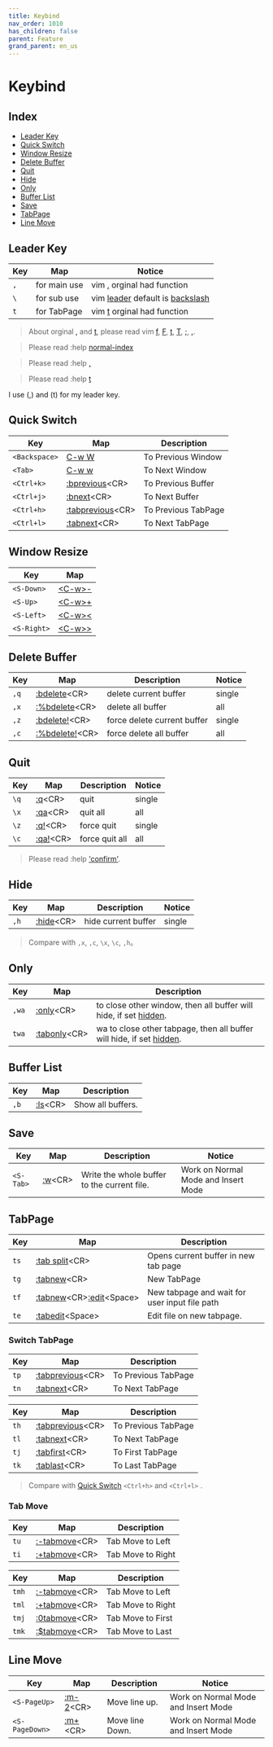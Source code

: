 ```yaml
---
title: Keybind
nav_order: 1010
has_children: false
parent: Feature
grand_parent: en_us
---
```



# Keybind


## Index

* [Leader Key](#leader-key)
* [Quick Switch](#quick-switch)
* [Window Resize](#window-resize)
* [Delete Buffer](#delete-buffer)
* [Quit](#quit)
* [Hide](#hide)
* [Only](#only)
* [Buffer List](#buffer-list)
* [Save](#save)
* [TabPage](#tabpage)
* [Line Move](#line-move)


## Leader Key

| Key | Map | Notice |
| --- | --- | --- |
| `,` | for main use | vim [,](https://vimhelp.org/motion.txt.html#,) orginal had function |
| `\` | for sub use | vim [leader](https://vimhelp.org/map.txt.html#mapleader) default is [backslash](https://vimhelp.org/intro.txt.html#backslash) |
| `t` | for TabPage  | vim [t](https://vimhelp.org/motion.txt.html#t) orginal had function |


> About orginal [,](https://vimhelp.org/motion.txt.html#,) and [t](https://vimhelp.org/motion.txt.html#t), please read vim [f](https://vimhelp.org/motion.txt.html#f), [F](https://vimhelp.org/motion.txt.html#F), [t](https://vimhelp.org/motion.txt.html#t), [T](https://vimhelp.org/motion.txt.html#T), [;](https://vimhelp.org/motion.txt.html#;), [,](https://vimhelp.org/motion.txt.html#,).


> Please read :help [normal-index](https://vimhelp.org/index.txt.html#normal-index)

> Please read :help [,](https://vimhelp.org/motion.txt.html#,)

> Please read :help [t](https://vimhelp.org/motion.txt.html#t)


I use (,) and (t) for my leader key.



## Quick Switch

| Key | Map | Description |
| --- | --- | --- |
| `<Backspace>` | [C-w W](https://vimhelp.org/windows.txt.html#CTRL-W_W) | To Previous Window |
| `<Tab>` | [C-w w](https://vimhelp.org/windows.txt.html#CTRL-W_w) | To Next Window |
| `<Ctrl+k>` | [:bprevious](https://vimhelp.org/windows.txt.html#:bprevious)&lt;CR&gt; |  To Previous Buffer |
| `<Ctrl+j>` | [:bnext](https://vimhelp.org/windows.txt.html#:bnext)&lt;CR&gt; | To Next Buffer |
| `<Ctrl+h>` | [:tabprevious](https://vimhelp.org/tabpage.txt.html#:tabprevious)&lt;CR&gt; | To Previous TabPage |
| `<Ctrl+l>` | [:tabnext](https://vimhelp.org/tabpage.txt.html#:tabnext)&lt;CR&gt; | To Next TabPage |


## Window Resize

| Key | Map |
| --- | --- |
| `<S-Down>` | [&lt;C-w&gt;-](https://vimhelp.org/windows.txt.html#CTRL-W_-) |
| `<S-Up>` | [&lt;C-w&gt;+](https://vimhelp.org/windows.txt.html#CTRL-W_+) |
| `<S-Left>` | [&lt;C-w&gt;<](https://vimhelp.org/windows.txt.html#CTRL-W_<) |
| `<S-Right>` | [&lt;C-w&gt;>](https://vimhelp.org/windows.txt.html#CTRL-W_>) |


## Delete Buffer

| Key | Map | Description | Notice |
| --- | --- | --- | --- |
| `,q` | [:bdelete](https://vimhelp.org/windows.txt.html#:bdelete)&lt;CR&gt; | delete current buffer | single |
| `,x` | [:%bdelete](https://vimhelp.org/windows.txt.html#:bdelete)&lt;CR&gt; | delete all buffer | all |
| `,z` | [:bdelete!](https://vimhelp.org/windows.txt.html#:bdelete)&lt;CR&gt; | force delete current buffer | single |
| `,c` | [:%bdelete!](https://vimhelp.org/windows.txt.html#:bdelete)&lt;CR&gt; | force delete all buffer | all |


## Quit

| Key | Map | Description | Notice |
| --- | --- | --- | --- |
| `\q` | [:q](https://vimhelp.org/editing.txt.html#:q)&lt;CR&gt; | quit | single |
| `\x` | [:qa](https://vimhelp.org/editing.txt.html#:qa)&lt;CR&gt; | quit all | all |
| `\z` | [:q!](https://vimhelp.org/editing.txt.html#:q)&lt;CR&gt; | force quit | single |
| `\c` | [:qa!](https://vimhelp.org/editing.txt.html#:qa)&lt;CR&gt; | force quit all | all |

> Please read :help ['confirm'](https://vimhelp.org/options.txt.html#'confirm').


## Hide

| Key | Map | Description | Notice |
| --- | --- | --- | --- |
| `,h` | [:hide](https://vimhelp.org/windows.txt.html#:hide)&lt;CR&gt; | hide current buffer | single |

> Compare with `,x`, `,c`, `\x`, `\c`, `,h`。

## Only

| Key | Map | Description |
| --- | --- | --- |
| `,wa` | [:only](https://vimhelp.org/windows.txt.html#:only)&lt;CR&gt; | to close other window, then all buffer will hide, if set [hidden](https://vimhelp.org/options.txt.html#'hidden'). |
| `twa` | [:tabonly](https://vimhelp.org/tabpage.txt.html#:tabonly)&lt;CR&gt; | wa to close other tabpage, then all buffer will hide, if set [hidden](https://vimhelp.org/options.txt.html#'hidden'). |


## Buffer List

| Key | Map | Description |
| --- | --- | --- |
| `,b` | [:ls](https://vimhelp.org/windows.txt.html#:ls)&lt;CR&gt; | Show all buffers. |


## Save

| Key | Map | Description | Notice |
| --- | --- | --- | --- |
| `<S-Tab>` | [:w](https://vimhelp.org/editing.txt.html#:w)&lt;CR&gt; | Write the whole buffer to the current file. | Work on Normal Mode and Insert Mode |


## TabPage

| Key | Map | Description |
| --- | --- | --- |
| `ts` | [:tab split](https://vimhelp.org/tabpage.txt.html#:tab)&lt;CR&gt; | Opens current buffer in new tab page |
| `tg` | [:tabnew](https://vimhelp.org/tabpage.txt.html#:tabnew)&lt;CR&gt; | New TabPage |
| `tf` | [:tabnew](https://vimhelp.org/tabpage.txt.html#:tabnew)&lt;CR&gt;[:edit](https://vimhelp.org/editing.txt.html#:edit)&lt;Space&gt; | New tabpage and wait for user input file path |
| `te` | [:tabedit](https://vimhelp.org/tabpage.txt.html#:tabedit)&lt;Space&gt; | Edit file on new tabpage. |



### Switch TabPage

| Key | Map | Description |
| --- | --- | --- |
| `tp` | [:tabprevious](https://vimhelp.org/tabpage.txt.html#:tabprevious)&lt;CR&gt; | To Previous TabPage |
| `tn` | [:tabnext](https://vimhelp.org/tabpage.txt.html#:tabnext)&lt;CR&gt; | To Next TabPage |


| Key | Map | Description |
| --- | --- | --- |
| `th` | [:tabprevious](https://vimhelp.org/tabpage.txt.html#:tabprevious)&lt;CR&gt; | To Previous TabPage |
| `tl` | [:tabnext](https://vimhelp.org/tabpage.txt.html#:tabnext)&lt;CR&gt; | To Next TabPage |
| `tj` | [:tabfirst](https://vimhelp.org/tabpage.txt.html#:tabfirst)&lt;CR&gt; | To First TabPage |
| `tk` | [:tablast](https://vimhelp.org/tabpage.txt.html#:tablast)&lt;CR&gt; | To Last TabPage |

> Compare with [Quick Switch](#quick-switch) `<Ctrl+h>` and `<Ctrl+l>` .


### Tab Move

| Key | Map | Description |
| --- | --- | --- |
| `tu` | [:-tabmove](https://vimhelp.org/tabpage.txt.html#:tabmove)&lt;CR&gt; | Tab Move to Left |
| `ti` | [:+tabmove](https://vimhelp.org/tabpage.txt.html#:tabmove)&lt;CR&gt; | Tab Move to Right |


| Key | Map | Description |
| --- | --- | --- |
| `tmh` | [:-tabmove](https://vimhelp.org/tabpage.txt.html#:tabmove)&lt;CR&gt; | Tab Move to Left |
| `tml` | [:+tabmove](https://vimhelp.org/tabpage.txt.html#:tabmove)&lt;CR&gt; | Tab Move to Right |
| `tmj` | [:0tabmove](https://vimhelp.org/tabpage.txt.html#:tabmove)&lt;CR&gt; | Tab Move to First |
| `tmk` | [:$tabmove](https://vimhelp.org/tabpage.txt.html#:tabmove)&lt;CR&gt; | Tab Move to Last |


## Line Move

| Key | Map | Description | Notice |
| --- | --- | --- | --- |
| `<S-PageUp>` | [:m-2](https://vimhelp.org/change.txt.html#:m)&lt;CR&gt; | Move line up. | Work on Normal Mode and Insert Mode |
| `<S-PageDown>` | [:m+](https://vimhelp.org/change.txt.html#:m)&lt;CR&gt; | Move line Down. | Work on Normal Mode and Insert Mode |

